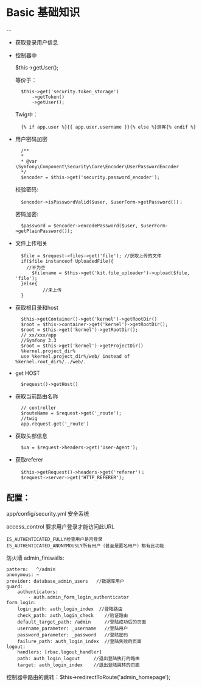 
# Basic 基础知识
--

- 获取登录用户信息

* 控制器中
	
	$this->getUser();
	
	等价于：
		
		$this->get('security.token_storage')
			->getToken()
			->getUser();
		
	Twig中：
	
		{% if app.user %}{{ app.user.username }}{% else %}游客{% endif %}
	
	
* 用户密码加密

		/**
		*
		* @var \Symfony\Component\Security\Core\Encoder\UserPasswordEncoder
		*/
		$encoder = $this->get('security.password_encoder');

	校验密码:

		$encoder->isPasswordValid($user, $userForm->getPassword())；

	密码加密:

    	$password = $encoder->encodePassword($user, $userForm->getPlainPassword());
	
	
* 文件上传相关

		$file = $request->files->get('file'); //获取上传的文件
		if($file instanceof UploadedFile){
		  //不为空
			$filename = $this->get('kit.file_uploader')->upload($file, 'file');
		}else{
				//未上传
		}

* 获取根目录和host

		$this->getContainer()->get('kernel')->getRootDir()
		$root = $this->container->get('kernel')->getRootDir();
		$root = $this->get('kernel')->getRootDir();
		// xx/xxx/app
		//Symfony 3.3
		$root = $this->get('kernel')->getProjectDir()
		%kernel.project_dir%
		use %kernel.project_dir%/web/ instead of %kernel.root_dir%/../web/.

* get HOST

		$request()->getHost()

* 获取当前路由名称

		// controller
		$routeName = $request->get('_route');
		//twig
		app.request.get('_route')

* 获取头部信息

		$ua = $request->headers->get('User-Agent');

* 获取referer

		$this->getRequest()->headers->get('referer')；
		$request->server->get('HTTP_REFERER');














## 配置：
app/config/security.yml 安全系统

access_control 要求用户登录才能访问此URL

	IS_AUTHENTICATED_FULLY检查用户是否登录
	IS_AUTHENTICATED_ANONYMOUSLY所有用户（甚至是匿名用户）都有此功能

防火墙  admin_firewalls:

    pattern:   ^/admin
    anonymous: ~
    provider: database_admin_users   //数据库用户
    guard:
        authenticators:
            - auth.admin_form_login_authenticator
    form_login:
        login_path: auth_login_index  //登陆路由
        check_path: auth_login_check	//验证路由
        default_target_path: /admin     //登陆成功后的页面
        username_parameter: _username	//登陆用户
        password_parameter: _password	//登陆密码
        failure_path: auth_login_index	//登陆失败的页面
    logout:
        handlers: [rbac.logout_handler]
        path: auth_login_logout		//退出登陆执行的路由
        target: auth_login_index	//退出登陆跳转的页面



控制器中路由的跳转：$this->redirectToRoute('admin_homepage');